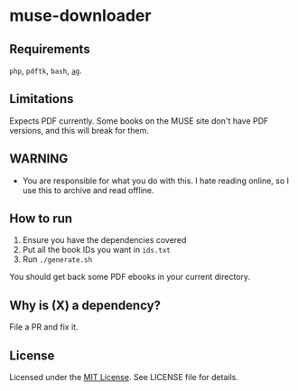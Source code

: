 # muse-downloader

## Requirements

`php`, `pdftk`, `bash`, [`ag`](https://github.com/monochromegane/the_platinum_searcher).

## Limitations

Expects PDF currently. Some books on the MUSE site don't have PDF versions, and this will break for them.

## WARNING

- You are responsible for what you do with this. I hate reading online, so I use this to archive and read offline.

## How to run

1. Ensure you have the dependencies covered
2. Put all the book IDs you want in `ids.txt`
3. Run `./generate.sh`

You should get back some PDF ebooks in your current directory.

## Why is (X) a dependency?

File a PR and fix it.

## License

Licensed under the [MIT License](https://nemo.mit-license.org/). See LICENSE file for details.